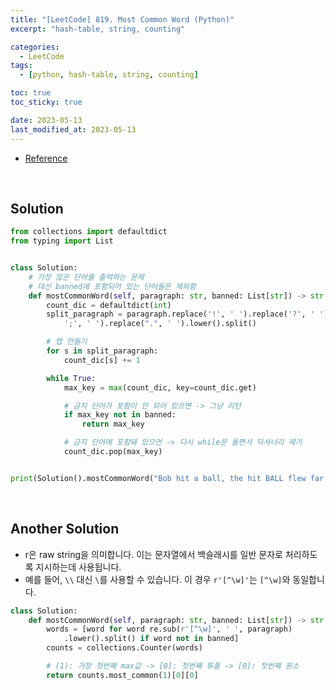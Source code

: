 ```yaml
---
title: "[LeetCode] 819. Most Common Word (Python)"
excerpt: "hash-table, string, counting"

categories:
  - LeetCode
tags:
  - [python, hash-table, string, counting]

toc: true
toc_sticky: true

date: 2023-05-13
last_modified_at: 2023-05-13
---
```


- [Reference](https://leetcode.com/problems/most-common-word)

<br>

## Solution

```python
from collections import defaultdict
from typing import List


class Solution:
    # 가장 많은 단어를 출력하는 문제
    # 대신 banned에 포함되어 있는 단어들은 제외함
    def mostCommonWord(self, paragraph: str, banned: List[str]) -> str:
        count_dic = defaultdict(int)
        split_paragraph = paragraph.replace('!', ' ').replace('?', ' ').replace("'", ' ').replace(',', ' ').replace(
            ';', ' ').replace(".", ' ').lower().split()

        # 맵 만들기
        for s in split_paragraph:
            count_dic[s] += 1

        while True:
            max_key = max(count_dic, key=count_dic.get)

            # 금지 단어가 포함이 안 되어 있으면 -> 그냥 리턴
            if max_key not in banned:
                return max_key

            # 금지 단어에 포함돼 있으먼 -> 다시 while문 돌면서 딕셔너리 제거
            count_dic.pop(max_key)


print(Solution().mostCommonWord("Bob hit a ball, the hit BALL flew far after it was hit.", ["hit"]))
```

<br>

## Another Solution


- r은 raw string을 의미합니다. 이는 문자열에서 백슬래시를 일반 문자로 처리하도록 지시하는데 사용됩니다.
- 예를 들어, `\\` 대신 `\`를 사용할 수 있습니다. 이 경우 `r'[^\w]'`는 `[^\w]`와 동일합니다.

```python
class Solution:
    def mostCommonWord(self, paragraph: str, banned: List[str]) -> str:
        words = [word for word re.sub(r'[^\w]', ' ', paragraph)
            .lower().split() if word not in banned]
        counts = collections.Counter(words)

        # (1): 가장 첫번째 max값 -> [0]: 첫번째 튜플 -> [0]: 첫번째 원소
        return counts.most_common(1)[0][0]
```